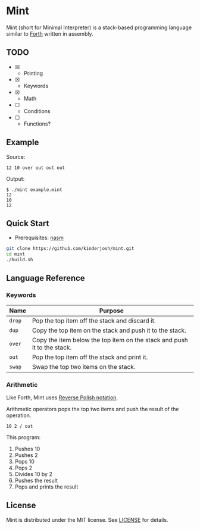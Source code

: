 # Mint

Mint (short for Minimal Interpreter) is a stack-based programming language similar to [Forth](https://en.wikipedia.org/wiki/Forth_(programming_language)) written in assembly.

## TODO

- [x] - Printing
- [x] - Keywords
- [x] - Math
- [ ] - Conditions
- [ ] - Functions?

## Example

Source:

```
12 10 over out out out
```

Output:

```console
$ ./mint example.mint
12
10
12
```

## Quick Start

- Prerequisites: [nasm](https://nasm.us/)

```bash
git clone https://github.com/kinderjosh/mint.git
cd mint
./build.sh
```

## Language Reference

### Keywords

| Name | Purpose |
| --- | --- |
| ```drop``` | Pop the top item off the stack and discard it. |
| ```dup``` | Copy the top item on the stack and push it to the stack. |
| ```over``` | Copy the item below the top item on the stack and push it to the stack. |
| ```out``` | Pop the top item off the stack and print it. |
| ```swap``` | Swap the top two items on the stack. |

### Arithmetic

Like Forth, Mint uses [Reverse Polish notation](https://en.wikipedia.org/wiki/Reverse_Polish_notation).

Arithmetic operators pops the top two items and push the result of the operation.

```
10 2 / out
```

This program:

1. Pushes 10
2. Pushes 2
3. Pops 10
4. Pops 2
5. Divides 10 by 2
6. Pushes the result
7. Pops and prints the result

## License

Mint is distributed under the MIT license. See [LICENSE](./LICENSE) for details.
